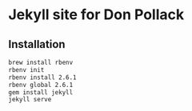# Jekyll site for Don Pollack

## Installation

``` sh
brew install rbenv
rbenv init
rbenv install 2.6.1
rbenv global 2.6.1
gem install jekyll
jekyll serve
```

